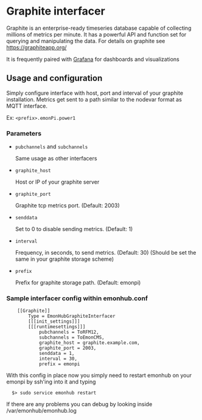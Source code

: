 # Graphite interfacer

Graphite is an enterprise-ready timeseries database capable of collecting millions of metrics per minute.
It has a powerful API and function set for querying and manipulating the data.
For details on graphite see <https://graphiteapp.org/>

It is frequently paired with [Grafana](http://grafana.org/) for dashboards and visualizations


## Usage and configuration
Simply configure interface with host, port and interval of your graphite installation.
Metrics get sent to a path similar to the nodevar format as MQTT interface.

Ex: `<prefix>.emonPi.power1`

### Parameters

* `pubchannels` and `subchannels`

  Same usage as other interfacers

* `graphite_host`

  Host or IP of your graphite server

* `graphite_port`

  Graphite tcp metrics port. (Default: 2003)

* `senddata`

  Set to 0 to disable sending metrics. (Default: 1)

* `interval`

  Frequency, in seconds, to send metrics. (Default: 30)
  (Should be set the same in your graphite storage scheme)

* `prefix`

  Prefix for graphite storage path. (Default: emonpi)

### Sample interfacer config within emonhub.conf

```
    [[Graphite]]
        Type = EmonHubGraphiteInterfacer
        [[[init_settings]]]
        [[[runtimesettings]]]
            pubchannels = ToRFM12,
            subchannels = ToEmonCMS,
            graphite_host = graphite.example.com,
            graphite_port = 2003,
            senddata = 1,
            interval = 30,
            prefix = emonpi
```

With this config in place now you simply need to restart emonhub on your emonpi by ssh'ing into it and typing

      $> sudo service emonhub restart

If there are any problems you can debug by looking inside /var/emonhub/emonhub.log
